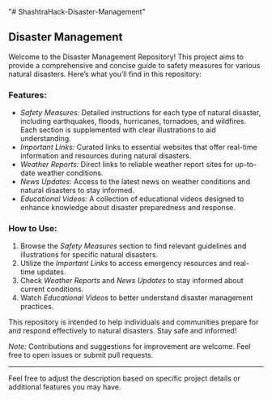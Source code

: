 "# ShashtraHack-Disaster-Management" 
## Disaster Management 

Welcome to the Disaster Management Repository! This project aims to provide a comprehensive and concise guide to safety measures for various natural disasters. Here’s what you’ll find in this repository:

### Features:
- *Safety Measures:* Detailed instructions for each type of natural disaster, including earthquakes, floods, hurricanes, tornadoes, and wildfires. Each section is supplemented with clear illustrations to aid understanding.
- *Important Links:* Curated links to essential websites that offer real-time information and resources during natural disasters.
- *Weather Reports:* Direct links to reliable weather report sites for up-to-date weather conditions.
- *News Updates:* Access to the latest news on weather conditions and natural disasters to stay informed.
- *Educational Videos:* A collection of educational videos designed to enhance knowledge about disaster preparedness and response.

### How to Use:
1. Browse the *Safety Measures* section to find relevant guidelines and illustrations for specific natural disasters.
2. Utilize the *Important Links* to access emergency resources and real-time updates.
3. Check *Weather Reports* and *News Updates* to stay informed about current conditions.
4. Watch *Educational Videos* to better understand disaster management practices.

This repository is intended to help individuals and communities prepare for and respond effectively to natural disasters. Stay safe and informed!

*Note:* Contributions and suggestions for improvement are welcome. Feel free to open issues or submit pull requests.

---

Feel free to adjust the description based on specific project details or additional features you may have.
